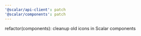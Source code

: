 ```yaml
---
'@scalar/api-client': patch
'@scalar/components': patch
---
```


refactor(components): cleanup old icons in Scalar components

